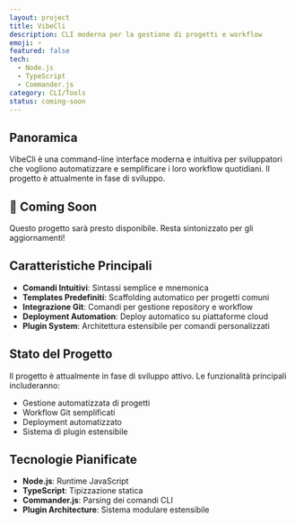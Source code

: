 ```yaml
---
layout: project
title: VibeCli
description: CLI moderna per la gestione di progetti e workflow
emoji: ⚡
featured: false
tech:
  - Node.js
  - TypeScript
  - Commander.js
category: CLI/Tools
status: coming-soon
---
```


## Panoramica

VibeCli è una command-line interface moderna e intuitiva per sviluppatori che vogliono automatizzare e semplificare i loro workflow quotidiani. Il progetto è attualmente in fase di sviluppo.

## 🚧 Coming Soon

Questo progetto sarà presto disponibile. Resta sintonizzato per gli aggiornamenti!

## Caratteristiche Principali

- **Comandi Intuitivi**: Sintassi semplice e mnemonica
- **Templates Predefiniti**: Scaffolding automatico per progetti comuni
- **Integrazione Git**: Comandi per gestione repository e workflow
- **Deployment Automation**: Deploy automatico su piattaforme cloud
- **Plugin System**: Architettura estensibile per comandi personalizzati

## Stato del Progetto

Il progetto è attualmente in fase di sviluppo attivo. Le funzionalità principali includeranno:

- Gestione automatizzata di progetti
- Workflow Git semplificati
- Deployment automatizzato
- Sistema di plugin estensibile

## Tecnologie Pianificate

- **Node.js**: Runtime JavaScript
- **TypeScript**: Tipizzazione statica
- **Commander.js**: Parsing dei comandi CLI
- **Plugin Architecture**: Sistema modulare estensibile 